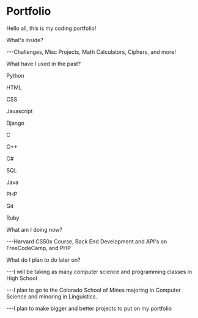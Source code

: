 # Portfolio
Hello all, this is my coding portfolio!



What's inside?

  ---Challenges, Misc Projects, Math Calculators, Ciphers, and more!
  
  
  
What have I used in the past?
  
  Python
  
  HTML
  
  CSS
  
  Javascript
  
  Django
  
  C
  
  C++
  
  C#
  
  SQL
  
  Java
  
  PHP
  
  Git
  
  Ruby
  
  
What am I doing now?

  ---Harvard CS50x Course, Back End Development and API's on FreeCodeCamp, and PHP
  
What do I plan to do later on?

  ---I will be taking as many computer science and programming classes in High School
  
  ---I plan to go to the Colorado School of Mines majoring in Computer Science and minoring in Linguistics.
  
  ---I plan to make bigger and better projects to put on my portfolio
